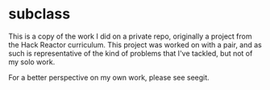 subclass
========

This is a copy of the work I did on a private repo, originally a project from the Hack Reactor curriculum. This project was worked on with a pair, and as such is representative of the kind of problems that I've tackled, but not of my solo work.

For a better perspective on my own work, please see seegit.

